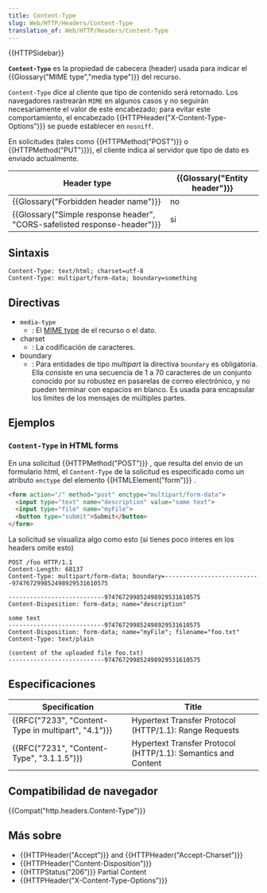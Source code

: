 ```yaml
---
title: Content-Type
slug: Web/HTTP/Headers/Content-Type
translation_of: Web/HTTP/Headers/Content-Type
---
```


{{HTTPSidebar}}

**`Content-Type`** es la propiedad de cabecera (header) usada para indicar el {{Glossary("MIME type","media type")}} del recurso.

`Content-Type` dice al cliente que tipo de contenido será retornado. Los navegadores rastrearán `MIME` en algunos casos y no seguirán necesariamente el valor de este encabezado; para evitar este comportamiento, el encabezado {{HTTPHeader("X-Content-Type-Options")}} se puede establecer en `nosniff`.

En solicitudes (tales como {{HTTPMethod("POST")}} o {{HTTPMethod("PUT")}}), el cliente indica al servidor que tipo de dato es enviado actualmente.

| Header type                                                                                      | {{Glossary("Entity header")}} |
| ------------------------------------------------------------------------------------------------ | ---------------------------------------- |
| {{Glossary("Forbidden header name")}}                                                 | no                                       |
| {{Glossary("Simple response header", "CORS-safelisted response-header")}} | si                                       |

## Sintaxis

```
Content-Type: text/html; charset=utf-8
Content-Type: multipart/form-data; boundary=something
```

## Directivas

- `media-type`
  - : El [MIME type](/es/docs/Web/HTTP/Basics_of_HTTP/MIME_types) de el recurso o el dato.
- charset
  - : La codificación de caracteres.
- boundary
  - : Para entidades de tipo _multipart_ la directiva `boundary` es obligatoria. Ella consiste en una secuencia de 1 a 70 caracteres de un conjunto conocido por su robustez en pasarelas de correo electrónico, y no pueden terminar con espacios en blanco. Es usada para encapsular los limites de los mensajes de múltiples partes.

## Ejemplos

### `Content-Type` in HTML forms

En una solicitud {{HTTPMethod("POST")}} , que resulta del envio de un formulario html, el `Content-Type` de la solicitud es especificado como un atributo `enctype` del elemento {{HTMLElement("form")}} .

```html
<form action="/" method="post" enctype="multipart/form-data">
  <input type="text" name="description" value="some text">
  <input type="file" name="myFile">
  <button type="submit">Submit</button>
</form>
```

La solicitud se visualiza algo como esto (si tienes poco interes en los headers omite esto)

```
POST /foo HTTP/1.1
Content-Length: 68137
Content-Type: multipart/form-data; boundary=---------------------------974767299852498929531610575

---------------------------974767299852498929531610575
Content-Disposition: form-data; name="description"

some text
---------------------------974767299852498929531610575
Content-Disposition: form-data; name="myFile"; filename="foo.txt"
Content-Type: text/plain

(content of the uploaded file foo.txt)
---------------------------974767299852498929531610575
```

## Especificaciones

| Specification                                                        | Title                                                         |
| -------------------------------------------------------------------- | ------------------------------------------------------------- |
| {{RFC("7233", "Content-Type in multipart", "4.1")}} | Hypertext Transfer Protocol (HTTP/1.1): Range Requests        |
| {{RFC("7231", "Content-Type", "3.1.1.5")}}             | Hypertext Transfer Protocol (HTTP/1.1): Semantics and Content |

## Compatibilidad de navegador

{{Compat("http.headers.Content-Type")}}

## Más sobre

- {{HTTPHeader("Accept")}} and {{HTTPHeader("Accept-Charset")}}
- {{HTTPHeader("Content-Disposition")}}
- {{HTTPStatus("206")}} Partial Content
- {{HTTPHeader("X-Content-Type-Options")}}
